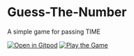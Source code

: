 # Guess-The-Number
A simple game for passing TIME
 
[![Open in Gitpod](https://gitpod.io/button/open-in-gitpod.svg)](https://gitpod.io/#https://github.com/DhanushAdithya/Guess-The-Number)
[![Play the Game](https://i.imgur.com/Doia6j6.jpg)](https://dhanushadithya.github.io/Guess-The-Number)
